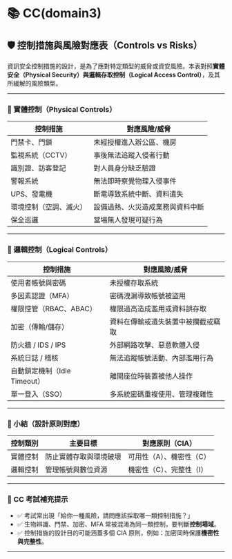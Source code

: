 # 📚 CC(domain3)
## 🛡️ 控制措施與風險對應表（Controls vs Risks）

資訊安全控制措施的設計，是為了應對特定類型的威脅或資安風險。本表對照**實體安全（Physical Security）**與**邏輯存取控制（Logical Access Control）**，及其所緩解的風險類型。

---

### 🧱 實體控制（Physical Controls）

| 控制措施               | 對應風險/威脅                       |
|------------------------|-------------------------------------|
| 門禁卡、門鎖           | 未經授權進入辦公區、機房             |
| 監視系統（CCTV）       | 事後無法追蹤入侵者行動               |
| 識別證、訪客登記       | 對人員身分缺乏驗證                   |
| 警報系統               | 無法即時察覺物理入侵事件             |
| UPS、發電機            | 斷電導致系統中斷、資料遺失           |
| 環境控制（空調、滅火） | 設備過熱、火災造成業務與資料中斷     |
| 保全巡邏               | 當場無人發現可疑行為                 |

---

### 🧠 邏輯控制（Logical Controls）

| 控制措施                     | 對應風險/威脅                           |
|------------------------------|-----------------------------------------|
| 使用者帳號與密碼             | 未授權存取系統                         |
| 多因素認證（MFA）            | 密碼洩漏導致帳號被盜用                 |
| 權限控管（RBAC、ABAC）       | 權限過高造成濫用或資料誤存取           |
| 加密（傳輸/儲存）             | 資料在傳輸或遺失裝置中被攔截或竊取     |
| 防火牆 / IDS / IPS           | 外部網路攻擊、惡意軟體入侵             |
| 系統日誌 / 稽核              | 無法追蹤帳號活動、內部濫用行為         |
| 自動鎖定機制（Idle Timeout） | 離開座位時裝置被他人操作               |
| 單一登入（SSO）              | 多系統密碼重複使用、管理複雜性         |

---

### 📌 小結（設計原則對應）

| 控制類別     | 主要目標             | 對應原則（CIA）     |
|--------------|----------------------|----------------------|
| 實體控制     | 防止實體存取與環境破壞 | 可用性（A）、機密性（C） |
| 邏輯控制     | 管理帳號與數位資源     | 機密性（C）、完整性（I） |

---

### 🧠 CC 考試補充提示

- ✅ 考試常出現「給你一種風險，請問應該採取哪一類控制措施？」
- ✅ 生物辨識、門禁、加密、MFA 常被混淆為同一類控制，要判斷**控制場域**。
- ✅ 控制措施的設計目的可能涵蓋多個 CIA 原則，例如：加密同時保護**機密性與完整性**。

---
